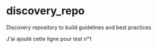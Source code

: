 # discovery_repo
Discovery repository to build guidelines and best practices

J'ai ajouté cette ligne pour test n°1
